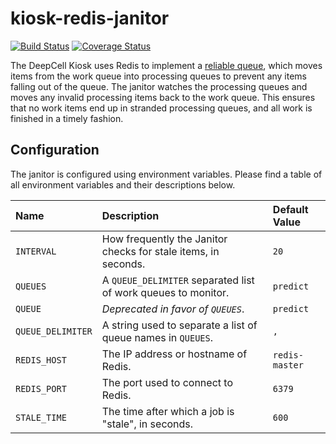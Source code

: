 # kiosk-redis-janitor

[![Build Status](https://travis-ci.com/vanvalenlab/kiosk-redis-janitor.svg?branch=master)](https://travis-ci.com/vanvalenlab/kiosk-redis-janitor)
[![Coverage Status](https://coveralls.io/repos/github/vanvalenlab/kiosk-redis-janitor/badge.svg?branch=master)](https://coveralls.io/github/vanvalenlab/kiosk-redis-janitor?branch=master)

The DeepCell Kiosk uses Redis to implement a [reliable queue](https://redis.io/commands/rpoplpush#pattern-reliable-queue), which moves items from the work queue into processing queues to prevent any items falling out of the queue. The janitor watches the processing queues and moves any invalid processing items back to the work queue. This ensures that no work items end up in stranded processing queues, and all work is finished in a timely fashion.

## Configuration

The janitor is configured using environment variables. Please find a table of all environment variables and their descriptions below.

| Name | Description | Default Value |
| :--- | :--- | :--- |
| `INTERVAL` | How frequently the Janitor checks for stale items, in seconds. | `20` |
| `QUEUES` | A `QUEUE_DELIMITER` separated list of work queues to monitor. | `predict` |
| `QUEUE` | *Deprecated in favor of `QUEUES`*. | `predict` |
| `QUEUE_DELIMITER` | A string used to separate a list of queue names in `QUEUES`. | `,` |
| `REDIS_HOST` | The IP address or hostname of Redis. | `redis-master` |
| `REDIS_PORT` | The port used to connect to Redis. | `6379` |
| `STALE_TIME` | The time after which a job is "stale", in seconds.  | `600` |
